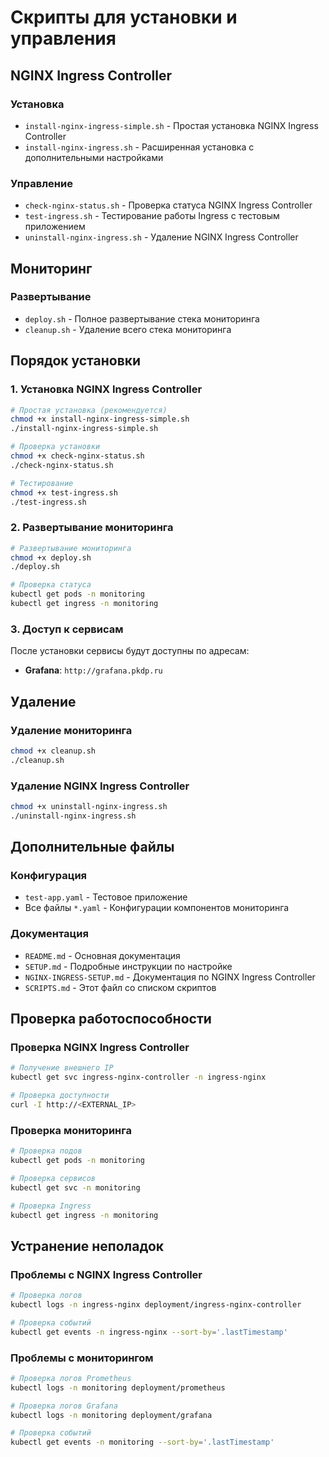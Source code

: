 # Скрипты для установки и управления

## NGINX Ingress Controller

### Установка
- `install-nginx-ingress-simple.sh` - Простая установка NGINX Ingress Controller
- `install-nginx-ingress.sh` - Расширенная установка с дополнительными настройками

### Управление
- `check-nginx-status.sh` - Проверка статуса NGINX Ingress Controller
- `test-ingress.sh` - Тестирование работы Ingress с тестовым приложением
- `uninstall-nginx-ingress.sh` - Удаление NGINX Ingress Controller

## Мониторинг

### Развертывание
- `deploy.sh` - Полное развертывание стека мониторинга
- `cleanup.sh` - Удаление всего стека мониторинга

## Порядок установки

### 1. Установка NGINX Ingress Controller
```bash
# Простая установка (рекомендуется)
chmod +x install-nginx-ingress-simple.sh
./install-nginx-ingress-simple.sh

# Проверка установки
chmod +x check-nginx-status.sh
./check-nginx-status.sh

# Тестирование
chmod +x test-ingress.sh
./test-ingress.sh
```

### 2. Развертывание мониторинга
```bash
# Развертывание мониторинга
chmod +x deploy.sh
./deploy.sh

# Проверка статуса
kubectl get pods -n monitoring
kubectl get ingress -n monitoring
```

### 3. Доступ к сервисам
После установки сервисы будут доступны по адресам:
- **Grafana**: `http://grafana.pkdp.ru`

## Удаление

### Удаление мониторинга
```bash
chmod +x cleanup.sh
./cleanup.sh
```

### Удаление NGINX Ingress Controller
```bash
chmod +x uninstall-nginx-ingress.sh
./uninstall-nginx-ingress.sh
```

## Дополнительные файлы

### Конфигурация
- `test-app.yaml` - Тестовое приложение 
- Все файлы `*.yaml` - Конфигурации компонентов мониторинга

### Документация
- `README.md` - Основная документация
- `SETUP.md` - Подробные инструкции по настройке
- `NGINX-INGRESS-SETUP.md` - Документация по NGINX Ingress Controller
- `SCRIPTS.md` - Этот файл со списком скриптов

## Проверка работоспособности

### Проверка NGINX Ingress Controller
```bash
# Получение внешнего IP
kubectl get svc ingress-nginx-controller -n ingress-nginx

# Проверка доступности
curl -I http://<EXTERNAL_IP>
```

### Проверка мониторинга
```bash
# Проверка подов
kubectl get pods -n monitoring

# Проверка сервисов
kubectl get svc -n monitoring

# Проверка Ingress
kubectl get ingress -n monitoring
```

## Устранение неполадок

### Проблемы с NGINX Ingress Controller
```bash
# Проверка логов
kubectl logs -n ingress-nginx deployment/ingress-nginx-controller

# Проверка событий
kubectl get events -n ingress-nginx --sort-by='.lastTimestamp'
```

### Проблемы с мониторингом
```bash
# Проверка логов Prometheus
kubectl logs -n monitoring deployment/prometheus

# Проверка логов Grafana
kubectl logs -n monitoring deployment/grafana

# Проверка событий
kubectl get events -n monitoring --sort-by='.lastTimestamp'
```
